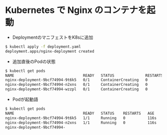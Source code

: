 # Kubernetes で Nginx のコンテナを起動

- DeploymentのマニフェストをK8sに追加
  
```sh
$ kubectl apply -f deployment.yaml
deployment.apps/nginx-deployment created
```

- 追加直後のPodの状態
  
```sh
$ kubectl get pods
NAME                               READY   STATUS              RESTARTS   AGE
nginx-deployment-9bcf74994-9t6k5   0/1     ContainerCreating   0          23s
nginx-deployment-9bcf74994-n2xns   0/1     ContainerCreating   0          23s
nginx-deployment-9bcf74994-wzzpl   0/1     ContainerCreating   0          23s
```

- Podが起動語
  
```sh
$ kubectl get pods
NAME                               READY   STATUS    RESTARTS   AGE
nginx-deployment-9bcf74994-9t6k5   1/1     Running   0          116s
nginx-deployment-9bcf74994-n2xns   1/1     Running   0          116s
nginx-deployment-9bcf74994-
```
